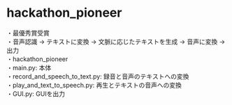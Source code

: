 # hackathon_pioneer
・最優秀賞受賞  
・音声認識 -> テキストに変換 -> 文脈に応じたテキストを生成 -> 音声に変換 -> 出力   
・hackathon_pioneer  
  ・main.py: 本体  
  ・record_and_speech_to_text.py: 録音と音声のテキストへの変換  
  ・play_and_text_to_speech.py: 再生とテキストの音声への変換  
  ・GUI.py: GUIを出力  

